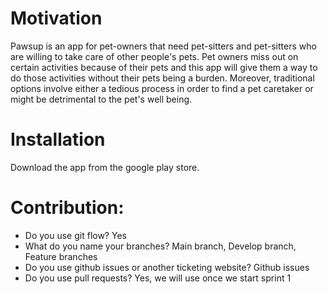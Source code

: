 # Motivation

Pawsup is an app for pet-owners that need pet-sitters and pet-sitters who are willing to take care of other people's pets. Pet owners miss out on certain activities because of their pets and this app will give them a way to do those activities without their pets being a burden. Moreover, traditional options involve either a tedious process in order to find a pet caretaker or might be detrimental to the pet's well being.

# Installation

Download the app from the google play store.

# Contribution:
- Do you use git flow? Yes
- What do you name your branches? Main branch, Develop branch, Feature branches
- Do you use github issues or another ticketing website? Github issues
- Do you use pull requests? Yes, we will use once we start sprint 1 
